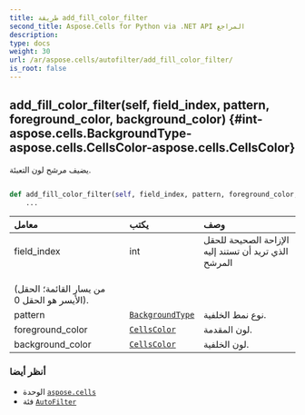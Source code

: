 ```yaml
---
title: طريقة add_fill_color_filter
second_title: Aspose.Cells for Python via .NET API المراجع
description:
type: docs
weight: 30
url: /ar/aspose.cells/autofilter/add_fill_color_filter/
is_root: false
---
```

##  add_fill_color_filter(self, field_index, pattern, foreground_color, background_color) {#int-aspose.cells.BackgroundType-aspose.cells.CellsColor-aspose.cells.CellsColor}
يضيف مرشح لون التعبئة.



```python

def add_fill_color_filter(self, field_index, pattern, foreground_color, background_color):
    ...
```


| معامل| يكتب| وصف|
| :- | :- | :- |
| field_index | int | الإزاحة الصحيحة للحقل الذي تريد أن تستند إليه المرشح<br/> (من يسار القائمة؛ الحقل الأيسر هو الحقل 0).|
| pattern | [`BackgroundType`](/cells/python-net/ar/aspose.cells/backgroundtype) | نوع نمط الخلفية.|
| foreground_color | [`CellsColor`](/cells/python-net/ar/aspose.cells/cellscolor) | لون المقدمة.|
| background_color | [`CellsColor`](/cells/python-net/ar/aspose.cells/cellscolor) | لون الخلفية.|



###  أنظر أيضا
* الوحدة [`aspose.cells`](../../)
* فئة [`AutoFilter`](/cells/python-net/ar/aspose.cells/autofilter)
